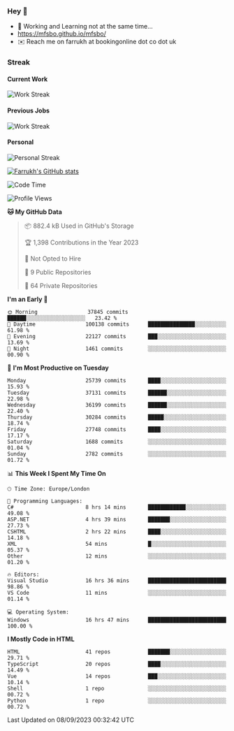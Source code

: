 ### Hey 👋

- 🏃 Working and Learning not at the same time...
- https://mfsbo.github.io/mfsbo/
- ✉️ Reach me on farrukh at bookingonline dot co dot uk

### Streak
#### Current Work
![Work Streak](https://streak-stats.demolab.com/?user=mfsbo)
#### Previous Jobs
![Work Streak](https://streak-stats.demolab.com/?user=farrukhcw)
#### Personal
![Personal Streak](https://streak-stats.demolab.com/?user=farrukhsubhani)

[![Farrukh's GitHub stats](https://github-readme-stats.vercel.app/api?username=mfsbo&hide=stars&count_private=true)](https://github.com/mfsbo/)

<!--START_SECTION:waka-->
![Code Time](http://img.shields.io/badge/Code%20Time-422%20hrs%207%20mins-blue)

![Profile Views](http://img.shields.io/badge/Profile%20Views-4-blue)

**🐱 My GitHub Data** 

> 📦 882.4 kB Used in GitHub's Storage 
 > 
> 🏆 1,398 Contributions in the Year 2023
 > 
> 🚫 Not Opted to Hire
 > 
> 📜 9 Public Repositories 
 > 
> 🔑 64 Private Repositories 
 > 
**I'm an Early 🐤** 

```text
🌞 Morning                37845 commits       ██████░░░░░░░░░░░░░░░░░░░   23.42 % 
🌆 Daytime                100138 commits      ███████████████░░░░░░░░░░   61.98 % 
🌃 Evening                22127 commits       ███░░░░░░░░░░░░░░░░░░░░░░   13.69 % 
🌙 Night                  1461 commits        ░░░░░░░░░░░░░░░░░░░░░░░░░   00.90 % 
```
📅 **I'm Most Productive on Tuesday** 

```text
Monday                   25739 commits       ████░░░░░░░░░░░░░░░░░░░░░   15.93 % 
Tuesday                  37131 commits       ██████░░░░░░░░░░░░░░░░░░░   22.98 % 
Wednesday                36199 commits       ██████░░░░░░░░░░░░░░░░░░░   22.40 % 
Thursday                 30284 commits       █████░░░░░░░░░░░░░░░░░░░░   18.74 % 
Friday                   27748 commits       ████░░░░░░░░░░░░░░░░░░░░░   17.17 % 
Saturday                 1688 commits        ░░░░░░░░░░░░░░░░░░░░░░░░░   01.04 % 
Sunday                   2782 commits        ░░░░░░░░░░░░░░░░░░░░░░░░░   01.72 % 
```


📊 **This Week I Spent My Time On** 

```text
🕑︎ Time Zone: Europe/London

💬 Programming Languages: 
C#                       8 hrs 14 mins       ████████████░░░░░░░░░░░░░   49.08 % 
ASP.NET                  4 hrs 39 mins       ███████░░░░░░░░░░░░░░░░░░   27.73 % 
CSHTML                   2 hrs 22 mins       ████░░░░░░░░░░░░░░░░░░░░░   14.18 % 
XML                      54 mins             █░░░░░░░░░░░░░░░░░░░░░░░░   05.37 % 
Other                    12 mins             ░░░░░░░░░░░░░░░░░░░░░░░░░   01.20 % 

🔥 Editors: 
Visual Studio            16 hrs 36 mins      █████████████████████████   98.86 % 
VS Code                  11 mins             ░░░░░░░░░░░░░░░░░░░░░░░░░   01.14 % 

💻 Operating System: 
Windows                  16 hrs 47 mins      █████████████████████████   100.00 % 
```

**I Mostly Code in HTML** 

```text
HTML                     41 repos            ███████░░░░░░░░░░░░░░░░░░   29.71 % 
TypeScript               20 repos            ████░░░░░░░░░░░░░░░░░░░░░   14.49 % 
Vue                      14 repos            ███░░░░░░░░░░░░░░░░░░░░░░   10.14 % 
Shell                    1 repo              ░░░░░░░░░░░░░░░░░░░░░░░░░   00.72 % 
Python                   1 repo              ░░░░░░░░░░░░░░░░░░░░░░░░░   00.72 % 
```




 Last Updated on 08/09/2023 00:32:42 UTC
<!--END_SECTION:waka-->
<!--
**mfsbo/mfsbo** is a ✨ _special_ ✨ repository because its `README.md` (this file) appears on your GitHub profile.

Here are some ideas to get you started:

- 🔭 I’m currently working on ...
- 🌱 I’m currently learning ...
- 👯 I’m looking to collaborate on ...
- 🤔 I’m looking for help with ...
- 💬 Ask me about ...
- 📫 How to reach me: ...
- 😄 Pronouns: ...
- ⚡ Fun fact: ...
-->
